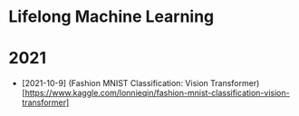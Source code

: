 # Lifelong Machine Learning
# 2021
* [2021-10-9] (Fashion MNIST Classification: Vision Transformer)[https://www.kaggle.com/lonnieqin/fashion-mnist-classification-vision-transformer]
